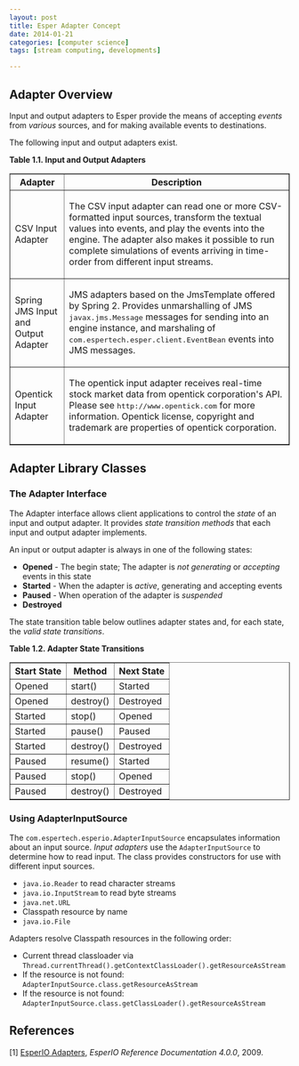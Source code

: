 ```yaml
---
layout: post
title: Esper Adapter Concept
date: 2014-01-21
categories: [computer science]
tags: [stream computing, developments]

---
```



Adapter Overview
---

Input and output adapters to Esper provide the means of accepting *events* from *various* sources, and for making available events to destinations.

The following input and output adapters exist. 

<div class="table"><a name="adapter-available"></a><p class="title"><b>Table&nbsp;1.1.&nbsp;Input and Output Adapters</b></p><table summary="Input and Output Adapters" border="1"><colgroup><col><col></colgroup><thead><tr><th>Adapter</th><th>Description</th></tr></thead><tbody><tr><td>CSV Input Adapter</td><td><p>
							The CSV input adapter can read one or more CSV-formatted input sources, transform the textual values into events, and play the events into the engine. The adapter also makes it possible to run complete simulations of events arriving in time-order from different input streams.
						</p></td></tr><tr><td>Spring JMS Input and Output Adapter</td><td><p>
							JMS adapters based on the JmsTemplate offered by Spring 2. Provides unmarshalling of JMS <tt class="literal">javax.jms.Message</tt> messages for sending into an engine instance, and marshaling of <tt class="literal">com.espertech.esper.client.EventBean</tt> events into JMS messages.
						</p></td></tr><tr><td>Opentick Input Adapter</td><td><p>
							The opentick input adapter receives real-time stock market data from opentick corporation's API. Please see <tt class="literal">http://www.opentick.com</tt> for more information. Opentick license, copyright and trademark are properties of opentick corporation.
						</p></td></tr></tbody></table>


Adapter Library Classes
---

### The Adapter Interface
The Adapter interface allows client applications to control the *state* of an input and output adapter. It provides *state transition methods* that each input and output adapter implements.

An input or output adapter is always in one of the following states:

* **Opened** - The begin state; The adapter is *not generating* or *accepting* events in this state  
* **Started** - When the adapter is *active*, generating and accepting events  
* **Paused** - When operation of the adapter is *suspended*
* **Destroyed** 

The state transition table below outlines adapter states and, for each state, the *valid state transitions*.

<div class="table"><a name="adapter-states"></a><p class="title"><b>Table&nbsp;1.2.&nbsp;Adapter State Transitions</b></p><table summary="Adapter State Transitions" border="1"><colgroup><col><col><col></colgroup><thead><tr><th>Start State</th><th>Method</th><th>Next State</th></tr></thead><tbody><tr><td>Opened</td><td>start()</td><td>Started</td></tr><tr><td>Opened</td><td>destroy()</td><td>Destroyed</td></tr><tr><td>Started</td><td>stop()</td><td>Opened</td></tr><tr><td>Started</td><td>pause()</td><td>Paused</td></tr><tr><td>Started</td><td>destroy()</td><td>Destroyed</td></tr><tr><td>Paused</td><td>resume()</td><td>Started</td></tr><tr><td>Paused</td><td>stop()</td><td>Opened</td></tr><tr><td>Paused</td><td>destroy()</td><td>Destroyed</td></tr></tbody></table>
    
### Using AdapterInputSource

The `com.espertech.esperio.AdapterInputSource` encapsulates information about an input source. *Input adapters* use the `AdapterInputSource` to determine how to read input. The class provides constructors for use with different input sources.

* `java.io.Reader` to read character streams  
* `java.io.InputStream` to read byte streams  
* `java.net.URL`  
* Classpath resource by name  
* `java.io.File` 

Adapters resolve Classpath resources in the following order:

* Current thread classloader via `Thread.currentThread().getContextClassLoader().getResourceAsStream`  
* If the resource is not found: `AdapterInputSource.class.getResourceAsStream`  
* If the resource is not found: `AdapterInputSource.class.getClassLoader().getResourceAsStream`

References
---
[1] [EsperIO Adapters](http://esper.codehaus.org/esperio-4.0.0/doc/reference/en/html_single/index.html#adapter_overview), *EsperIO Reference Documentation 4.0.0*, 2009.